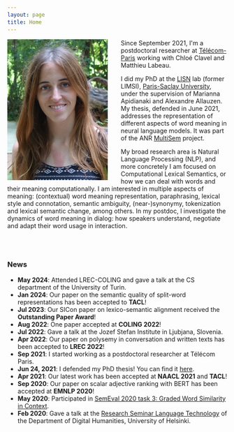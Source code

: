 ```yaml
---
layout: page
title: Home
---
```



<img align="left" style="padding-right: 30px" src="pic_mx.jpg">

Since September 2021, I'm a postdoctoral researcher at [Télécom-Paris](https://www.telecom-paris.fr/) working with Chloé Clavel and Matthieu Labeau.

I did my PhD at the [LISN](https://www.lisn.upsaclay.fr/) lab (former LIMSI), [Paris-Saclay University](https://www.universite-paris-saclay.fr/en), under the supervision of Marianna Apidianaki and Alexandre Allauzen.
My thesis, defended in June 2021, addresses the representation of different aspects of word meaning in neural language models. It was part of the ANR [MultiSem](https://sites.google.com/view/multisem/home) project.

My broad research area is Natural Language Processing (NLP), and more concretely I am focused on Computational Lexical Semantics, or how we can deal with words and their meaning computationally. I am interested in multiple aspects of meaning: (contextual) word meaning representation, paraphrasing, lexical style and connotation, semantic ambiguity, (near-)synonymy, tokenization and lexical semantic change, among others. In my postdoc, I investigate the dynamics of word meaning in dialog: how speakers understand, negotiate and adapt their word usage in interaction.

<br>
<br>


### News

* **May 2024**: Attended LREC-COLING and gave a talk at the CS department of the University of Turin.
* **Jan 2024**: Our paper on the semantic quality of split-word representations has been accepted to **TACL**!
* **Jul 2023**: Our SICon paper on lexico-semantic alignment received the **Outstanding Paper Award**!
* **Aug 2022**: One paper accepted at **COLING 2022**! 
* **Jul 2022**: Gave a talk at the Jozef Stefan Institute in Ljubjana, Slovenia.
* **Apr 2022**: Our paper on polysemy in conversation and written texts has been accepted to **LREC 2022**!
* **Sep 2021**: I started working as a postdoctoral researcher at Télécom Paris.
* **Jun 24, 2021**: I defended my PhD thesis! You can find it [here](https://tel.archives-ouvertes.fr/tel-03341706/document).
* **Apr 2021**: Our latest work has been accepted at **NAACL 2021** and **TACL**! 
* **Sep 2020**: Our paper on scalar adjective ranking with BERT has been accepted at **EMNLP 2020**!
* **May 2020**: Participated in [SemEval 2020 task 3: Graded Word Similarity in Context](https://competitions.codalab.org/competitions/20905).
* **Feb 2020**: Gave a talk at the [Research Seminar Language Technology](https://blogs.helsinki.fi/language-technology/research-seminar/) of the Department of Digital Humanities, University of Helsinki.
